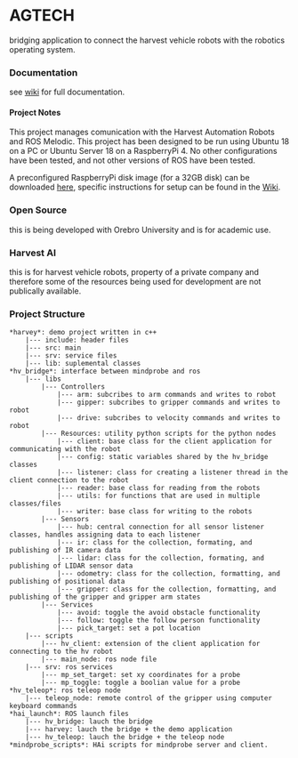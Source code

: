 # AGTECH
bridging application to connect the harvest vehicle robots with the robotics operating system.

### Documentation
see [wiki](https://gitsvn-nt.oru.se/hkan/harvest-automation/wikis/home) for full documentation.

#### Project Notes
This project manages comunication with the Harvest Automation Robots and ROS Melodic. This project has been designed to be run using Ubuntu 18 on a PC or Ubuntu Server 18 on a RaspberryPi 4. No other configurations have been tested, and not other versions of ROS have been tested. 

A preconfigured RaspberryPi disk image (for a 32GB disk) can be downloaded [here](https://cloud.oru.se/s/DJ4sG9yTLsiMZ38), specific instructions for setup can be found in the [Wiki](https://gitsvn-nt.oru.se/hkan/harvest-automation/wikis/setup).

### Open Source
this is being developed with Orebro University and is for academic use.

### Harvest AI
this is for harvest vehicle robots, property of a private company and therefore some of the resources being used for development are not publically available.

### Project Structure
```
*harvey*: demo project written in c++
	|--- include: header files
	|--- src: main 
	|--- srv: service files
	|--- lib: suplemental classes
*hv_bridge*: interface between mindprobe and ros
	|--- libs 
		|--- Controllers
			|--- arm: subcribes to arm commands and writes to robot
			|--- gipper: subcribes to gripper commands and writes to robot
			|--- drive: subcribes to velocity commands and writes to robot
		|--- Resources: utility python scripts for the python nodes
			|--- client: base class for the client application for communicating with the robot
			|--- config: static variables shared by the hv_bridge classes
			|--- listener: class for creating a listener thread in the client connection to the robot
			|--- reader: base class for reading from the robots
			|--- utils: for functions that are used in multiple classes/files
			|--- writer: base class for writing to the robots
		|--- Sensors
			|--- hub: central connection for all sensor listener classes, handles assigning data to each listener
			|--- ir: class for the collection, formating, and publishing of IR camera data
			|--- lidar: class for the collection, formating, and publishing of LIDAR sensor data
			|--- odometry: class for the collection, formatting, and publishing of positional data
			|--- gripper: class for the collection, formatting, and publishing of the gripper and gripper arm states
		|--- Services
			|--- avoid: toggle the avoid obstacle functionality
			|--- follow: toggle the follow person functionality
			|--- pick_target: set a pot location
	|--- scripts
		|--- hv_client: extension of the client application for connecting to the hv robot
		|--- main_node: ros node file
	|--- srv: ros services
		|--- mp_set_target: set xy coordinates for a probe 
		|--- mp_toggle: toggle a boolian value for a probe
*hv_teleop*: ros teleop node
	|--- teleop_node: remote control of the gripper using computer keyboard commands
*hai_launch*: ROS launch files
	|--- hv_bridge: lauch the bridge
	|--- harvey: lauch the bridge + the demo application
	|--- hv_teleop: lauch the bridge + the teleop node
*mindprobe_scripts*: HAi scripts for mindprobe server and client.
```
